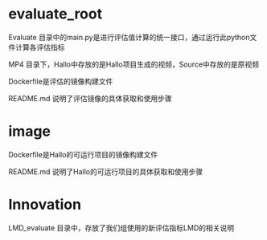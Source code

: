 # evaluate_root
Evaluate 目录中的main.py是进行评估值计算的统一接口，通过运行此python文件计算各评估指标

MP4 目录下，Hallo中存放的是Hallo项目生成的视频，Source中存放的是原视频

Dockerfile是评估的镜像构建文件

README.md 说明了评估镜像的具体获取和使用步骤

# image
Dockerfile是Hallo的可运行项目的镜像构建文件

README.md 说明了Hallo的可运行项目的具体获取和使用步骤

# Innovation
LMD_evaluate 目录中，存放了我们组使用的新评估指标LMD的相关说明